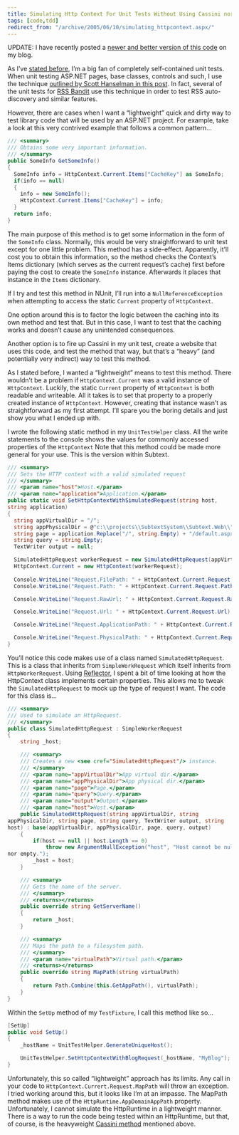 ```yaml
---
title: Simulating Http Context For Unit Tests Without Using Cassini nor IIS
tags: [code,tdd]
redirect_from: "/archive/2005/06/10/simulating_httpcontext.aspx/"
---
```


UPDATE: I have recently posted a [newer and better version of this code](https://haacked.com/archive/2007/06/19/unit-tests-web-code-without-a-web-server-using-httpsimulator.aspx "HttpSimulator")
on my blog.

As I’ve [stated before](https://haacked.com/archive/2004/11/30/creating-self-contained-nunit-tests-requiring-a-web-server.aspx/), I’m a big fan of completely self-contained unit tests. When unit testing ASP.NET pages, base classes, controls and such, I use the technique [outlined by Scott Hanselman in this post](http://www.hanselman.com/blog/PermaLink.aspx?guid=944a5284-6b8d-4366-81e8-2e241401e1b3).
In fact, several of the unit tests for [RSS Bandit](http://www.rssbandit.org/) use this technique in order to test RSS auto-discovery and similar features.

However, there are cases when I want a “lightweight” quick and dirty way to test library code that will be used by an ASP.NET project. For example, take a look at this very contrived example that follows a common pattern...

``` csharp
/// <summary>
/// Obtains some very important information.
/// </summary>
public SomeInfo GetSomeInfo()
{
  SomeInfo info = HttpContext.Current.Items["CacheKey"] as SomeInfo;
  if(info == null)
  {
    info = new SomeInfo();
    HttpContext.Current.Items["CacheKey"] = info;
  }
  return info;
}
```

The main purpose of this method is to get some information in the form of the `SomeInfo` class. Normally, this would be very straightforward to
unit test except for one little problem. This method has a side-effect. Apparently, it’ll cost you to obtain this information, so the method
checks the Context’s Items dictionary (which serves as the current request’s cache) first before paying the cost to create the `SomeInfo`
instance. Afterwards it places that instance in the `Items` dictionary.

If I try and test this method in NUnit, I’ll run into a `NullReferenceException` when attempting to access the static `Current` property of `HttpContext`.

One option around this is to factor the logic between the caching into its own method and test that. But in this case, I want to test that the
caching works and doesn’t cause any unintended consequences.

Another option is to fire up Cassini in my unit test, create a website that uses this code, and test the method that way, but that’s a “heavy”
(and potentially very indirect) way to test this method.

As I stated before, I wanted a “lightweight” means to test this method. There wouldn’t be a problem if `HttpContext.Current` was a valid
instance of `HttpContext`. Luckily, the static `Current` property of `HttpContext` is both readable and writeable. All it takes is to set
that property to a properly created instance of `HttpContext`. However, creating that instance wasn’t as straightforward as my first attempt.
I’ll spare you the boring details and just show you what I ended up with.

I wrote the following static method in my `UnitTestHelper` class. All the write statements to the console shows the values for commonly
accessed properties of the `HttpContext` Note that this method could be made more general for your use. This is the version within Subtext.

```csharp
/// <summary>
/// Sets the HTTP context with a valid simulated request
/// </summary>
/// <param name="host">Host.</param>
/// <param name="application">Application.</param>
public static void SetHttpContextWithSimulatedRequest(string host,
string application)
{
  string appVirtualDir = "/";
  string appPhysicalDir = @"c:\\projects\\SubtextSystem\\Subtext.Web\\";
  string page = application.Replace("/", string.Empty) + "/default.aspx";
  string query = string.Empty;
  TextWriter output = null;

  SimulatedHttpRequest workerRequest = new SimulatedHttpRequest(appVirtualDir, appPhysicalDir, page, query, output, host);
  HttpContext.Current = new HttpContext(workerRequest);
  
  Console.WriteLine("Request.FilePath: " + HttpContext.Current.Request.FilePath);
  Console.WriteLine("Request.Path: " + HttpContext.Current.Request.Path);

  Console.WriteLine("Request.RawUrl: " + HttpContext.Current.Request.RawUrl);

  Console.WriteLine("Request.Url: " + HttpContext.Current.Request.Url);

  Console.WriteLine("Request.ApplicationPath: " + HttpContext.Current.Request.ApplicationPath);

  Console.WriteLine("Request.PhysicalPath: " + HttpContext.Current.Request.PhysicalPath);
}
```

You’ll notice this code makes use of a class named `SimulatedHttpRequest`. This is a class that inherits from
`SimpleWorkRequest` which itself inherits from `HttpWorkerRequest`. Using [Reflector](http://www.aisto.com/roeder/dotnet/), I spent a bit of
time looking at how the HttpContext class implements certain properties. This allows me to tweak the `SimulatedHttpRequest` to mock up the type
of request I want. The code for this class is...

```csharp
/// <summary>
/// Used to simulate an HttpRequest.
/// </summary>
public class SimulatedHttpRequest : SimpleWorkerRequest
{
    string _host;

    /// <summary>
    /// Creates a new <see cref="SimulatedHttpRequest"/> instance.
    /// </summary>
    /// <param name="appVirtualDir">App virtual dir.</param>
    /// <param name="appPhysicalDir">App physical dir.</param>
    /// <param name="page">Page.</param>
    /// <param name="query">Query.</param>
    /// <param name="output">Output.</param>
    /// <param name="host">Host.</param>
    public SimulatedHttpRequest(string appVirtualDir, string
appPhysicalDir, string page, string query, TextWriter output, string
host) : base(appVirtualDir, appPhysicalDir, page, query, output)
    {
        if(host == null || host.Length == 0)
            throw new ArgumentNullException("host", "Host cannot be null
nor empty.");
        _host = host;
    }

    /// <summary>
    /// Gets the name of the server.
    /// </summary>
    /// <returns></returns>
    public override string GetServerName()
    {
        return _host;
    }

    /// <summary>
    /// Maps the path to a filesystem path.
    /// </summary>
    /// <param name="virtualPath">Virtual path.</param>
    /// <returns></returns>
    public override string MapPath(string virtualPath)
    {
        return Path.Combine(this.GetAppPath(), virtualPath);
    }
}
```

Within the `SetUp` method of my `TestFixture`, I call this method like so...

```csharp
[SetUp]
public void SetUp()
{
    _hostName = UnitTestHelper.GenerateUniqueHost();

    UnitTestHelper.SetHttpContextWithBlogRequest(_hostName, "MyBlog");
}
```

Unfortunately, this so called “lightweight” approach has its limits. Any call in your code to `HttpContext.Currert.Request.MapPath` will throw an
exception. I tried working around this, but it looks like I’m at an impasse. The MapPath method makes use of the
`HttpRuntime.AppDomainAppPath` property. Unfortunately, I cannot simulate the HttpRuntime in a lightweight manner. There is a way to run
the code being tested within an HttpRuntime, but that, of course, is the heavyweight [Cassini method](http://www.hanselman.com/blog/PermaLink.aspx?guid=944a5284-6b8d-4366-81e8-2e241401e1b3)
mentioned above.
